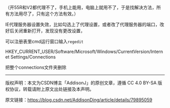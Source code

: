 （开55R和V2都代理不了，手机上能用，电脑上就用不了，于是找解决方法，所有方法用尽了，只有这个方法有效。）

IE代理服务器设置失效，比如勾选上了代理设置，或者改了代理服务器的端口，改好后关闭重新打开，发现没有更改设置，

可以注册表里cmd运行窗口输入`regedit`

HKEY_CURRENT_USER/Software/Microsoft/Windows/CurrentVersion/Internet Settings/Connections

把整个connections文件夹删除

---

版权声明：本文为CSDN博主「AddisonJ」的原创文章，遵循 CC 4.0 BY-SA 版权协议，转载请附上原文出处链接及本声明。

原文链接：https://blog.csdn.net/AddisonDing/article/details/79895059

<!-- ##{"timestamp":1569207402}## -->